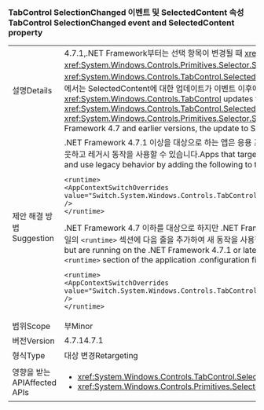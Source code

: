 ### <a name="tabcontrol-selectionchanged-event-and-selectedcontent-property"></a><span data-ttu-id="56960-101">TabControl SelectionChanged 이벤트 및 SelectedContent 속성</span><span class="sxs-lookup"><span data-stu-id="56960-101">TabControl SelectionChanged event and SelectedContent property</span></span>

|   |   |
|---|---|
|<span data-ttu-id="56960-102">설명</span><span class="sxs-lookup"><span data-stu-id="56960-102">Details</span></span>|<span data-ttu-id="56960-103">4.7.1,.NET Framework부터는 선택 항목이 변경될 때 <xref:System.Windows.Controls.TabControl>이 <xref:System.Windows.Controls.Primitives.Selector.SelectionChanged> 이벤트를 발생시키기 전에 <xref:System.Windows.Controls.TabControl.SelectedContent> 속성 값을 업데이트합니다. .NET Framework 4.7 및 이전 버전에서는 SelectedContent에 대한 업데이트가 이벤트 이후에 발생했습니다.</span><span class="sxs-lookup"><span data-stu-id="56960-103">Starting with the .NET Framework 4.7.1, a <xref:System.Windows.Controls.TabControl> updates the value of its <xref:System.Windows.Controls.TabControl.SelectedContent> property before raising the <xref:System.Windows.Controls.Primitives.Selector.SelectionChanged> event, when its selection changes.In the .NET Framework 4.7 and earlier versions, the update to SelectedContent happened after the event.</span></span>|
|<span data-ttu-id="56960-104">제안 해결 방법</span><span class="sxs-lookup"><span data-stu-id="56960-104">Suggestion</span></span>|<span data-ttu-id="56960-105">.NET Framework 4.7.1 이상을 대상으로 하는 앱은 응용 프로그램 구성 파일의 <code>&lt;runtime&gt;</code> 섹션에 다음을 추가하여 이 변경을 옵트아웃하고 레거시 동작을 사용할 수 있습니다.</span><span class="sxs-lookup"><span data-stu-id="56960-105">Apps that target the .NET Framework 4.7.1 or later can opt out of this change and use legacy behavior by adding the following to the <code>&lt;runtime&gt;</code> section of the application configuration file:</span></span><pre><code class="language-xml">&lt;runtime&gt;&#13;&#10;&lt;AppContextSwitchOverrides value=&quot;Switch.System.Windows.Controls.TabControl.SelectionPropertiesCanLagBehindSelectionChangedEvent=true&quot; /&gt;&#13;&#10;&lt;/runtime&gt;&#13;&#10;</code></pre><span data-ttu-id="56960-106">.NET Framework 4.7 이하를 대상으로 하지만 .NET Framework 4.7.1 이상에서 실행되는 앱은 응용 프로그램 .configuration 파일의 <code>&lt;runtime&gt;</code> 섹션에 다음 줄을 추가하여 새 동작을 사용할 수 있습니다.</span><span class="sxs-lookup"><span data-stu-id="56960-106">Apps that target the .NET Framework 4.7 or earlier but are running on the .NET Framework 4.7.1 or later can enable the new behavior by adding the following line to the <code>&lt;runtime&gt;</code> section of the application .configuration file:</span></span><pre><code class="language-xml">&lt;runtime&gt;&#13;&#10;&lt;AppContextSwitchOverrides value=&quot;Switch.System.Windows.Controls.TabControl.SelectionPropertiesCanLagBehindSelectionChangedEvent=false&quot; /&gt;&#13;&#10;&lt;/runtime&gt;&#13;&#10;</code></pre>|
|<span data-ttu-id="56960-107">범위</span><span class="sxs-lookup"><span data-stu-id="56960-107">Scope</span></span>|<span data-ttu-id="56960-108">부</span><span class="sxs-lookup"><span data-stu-id="56960-108">Minor</span></span>|
|<span data-ttu-id="56960-109">버전</span><span class="sxs-lookup"><span data-stu-id="56960-109">Version</span></span>|<span data-ttu-id="56960-110">4.7.1</span><span class="sxs-lookup"><span data-stu-id="56960-110">4.7.1</span></span>|
|<span data-ttu-id="56960-111">형식</span><span class="sxs-lookup"><span data-stu-id="56960-111">Type</span></span>|<span data-ttu-id="56960-112">대상 변경</span><span class="sxs-lookup"><span data-stu-id="56960-112">Retargeting</span></span>|
|<span data-ttu-id="56960-113">영향을 받는 API</span><span class="sxs-lookup"><span data-stu-id="56960-113">Affected APIs</span></span>|<ul><li><xref:System.Windows.Controls.TabControl.SelectedContent?displayProperty=nameWithType></li><li><xref:System.Windows.Controls.Primitives.Selector.SelectionChanged?displayProperty=nameWithType></li></ul>|

